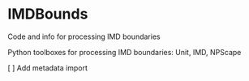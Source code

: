 # IMDBounds
Code and info for processing IMD boundaries

Python toolboxes for processing IMD boundaries: Unit, IMD, NPScape

[ ] Add metadata import
